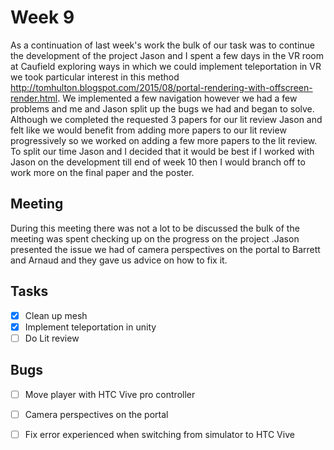 # Week 9

As a continuation of last week's work the bulk of our task was to continue the development of the project Jason and I
spent a few days in the VR room at Caufield exploring ways in which we could implement teleportation in VR we took 
particular interest in this method http://tomhulton.blogspot.com/2015/08/portal-rendering-with-offscreen-render.html. 
We implemented a few navigation however we had a few problems and me and Jason split up the bugs we had and began to 
solve. Although we completed the requested 3 papers for our lit review Jason and felt like we would benefit from adding 
more papers to our lit review progressively so we worked on adding a few more papers to the lit review. To split our 
time Jason and I decided that it would be best if I worked with Jason on the development till end of week 10 then I would
branch off to work more on the final paper and the poster.

## Meeting

During this meeting there was not a lot to be discussed the bulk of the meeting was spent checking up on the progress 
on the project .Jason presented the issue we had of camera perspectives on the portal to Barrett and Arnaud and they
gave us advice on how to fix it.

## Tasks

* [x] Clean up mesh 
* [x] Implement teleportation in unity 
* [ ] Do Lit review

## Bugs

* [ ] Move player with HTC Vive pro controller
* [ ] Camera perspectives on the portal
* [ ] Fix error experienced when switching from simulator to HTC Vive







